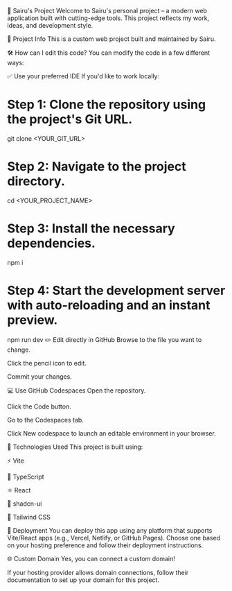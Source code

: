 🚀 Sairu's Project
Welcome to Sairu's personal project – a modern web application built with cutting-edge tools. This project reflects my work, ideas, and development style.


<!-- Replace <INSERT_LOGO_URL_HERE> with a link to your logo image or remove the line if you don’t have one -->
📄 Project Info
This is a custom web project built and maintained by Sairu.

🛠️ How can I edit this code?
You can modify the code in a few different ways:

✅ Use your preferred IDE
If you'd like to work locally:

# Step 1: Clone the repository using the project's Git URL.
git clone <YOUR_GIT_URL>

# Step 2: Navigate to the project directory.
cd <YOUR_PROJECT_NAME>

# Step 3: Install the necessary dependencies.
npm i

# Step 4: Start the development server with auto-reloading and an instant preview.
npm run dev
✏️ Edit directly in GitHub
Browse to the file you want to change.

Click the pencil icon to edit.

Commit your changes.

💻 Use GitHub Codespaces
Open the repository.

Click the Code button.

Go to the Codespaces tab.

Click New codespace to launch an editable environment in your browser.

🧪 Technologies Used
This project is built using:

⚡ Vite

🧠 TypeScript

⚛️ React

💎 shadcn-ui

🎨 Tailwind CSS

🚀 Deployment
You can deploy this app using any platform that supports Vite/React apps (e.g., Vercel, Netlify, or GitHub Pages). Choose one based on your hosting preference and follow their deployment instructions.

🌐 Custom Domain
Yes, you can connect a custom domain!

If your hosting provider allows domain connections, follow their documentation to set up your domain for this project.
